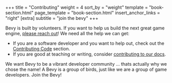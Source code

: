 +++
title = "Contributing"
weight = 4
sort_by = "weight"
template = "book-section.html"
page_template = "book-section.html"
insert_anchor_links = "right"
[extra]
subtitle = "join the bevy"
+++

Bevy is built by volunteers. If you want to help us build the next great game engine, [please reach out](/community)! We need all the help we can get:

* If you are a software developer and you want to help out, check out the [Contributing Code](/learn/book/contributing/code) section.
* If you are good at teaching or writing, consider [contributing to our docs](/learn/book/contributing/docs).

We want Bevy to be a vibrant developer community ... thats actually why we chose the name! A Bevy is a group of birds, just like we are a group of game developers. Join the Bevy!
